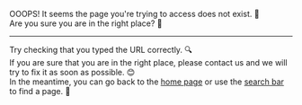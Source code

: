 OOOPS! It seems the page you're trying to access does not exist. 🙈  
Are you sure you are in the right place? 🤔  

<hr>

Try checking that you typed the URL correctly. 🔍  
If you are sure that you are in the right place, please contact us and we will try to fix it as soon as possible. 😊  
In the meantime, you can go back to the [home page](/) or use the [search bar](#main-search-field) to find a page. 👀  